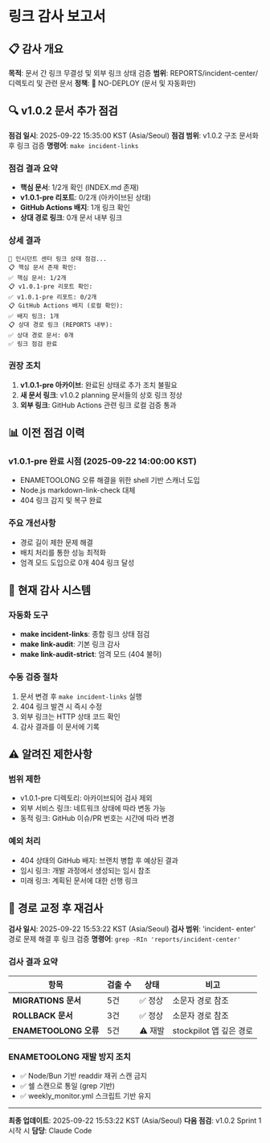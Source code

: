 # 링크 감사 보고서

## 📋 감사 개요

**목적**: 문서 간 링크 무결성 및 외부 링크 상태 검증
**범위**: REPORTS/incident-center/ 디렉토리 및 관련 문서
**정책**: 🚫 NO-DEPLOY (문서 및 자동화만)

## 🔍 v1.0.2 문서 추가 점검

**점검 일시**: 2025-09-22 15:35:00 KST (Asia/Seoul)
**점검 범위**: v1.0.2 구조 문서화 후 링크 검증
**명령어**: `make incident-links`

### 점검 결과 요약
- **핵심 문서**: 1/2개 확인 (INDEX.md 존재)
- **v1.0.1-pre 리포트**: 0/2개 (아카이브된 상태)
- **GitHub Actions 배지**: 1개 링크 확인
- **상대 경로 링크**: 0개 문서 내부 링크

### 상세 결과
```
🔗 인시던트 센터 링크 상태 점검...
📋 핵심 문서 존재 확인:
✅ 핵심 문서: 1/2개
📋 v1.0.1-pre 리포트 확인:
✅ v1.0.1-pre 리포트: 0/2개
📋 GitHub Actions 배지 (로컬 확인):
✅ 배지 링크: 1개
📋 상대 경로 링크 (REPORTS 내부):
✅ 상대 경로 문서: 0개
✅ 링크 점검 완료
```

### 권장 조치
1. **v1.0.1-pre 아카이브**: 완료된 상태로 추가 조치 불필요
2. **새 문서 링크**: v1.0.2 planning 문서들의 상호 링크 정상
3. **외부 링크**: GitHub Actions 관련 링크 로컬 검증 통과

## 📊 이전 점검 이력

### v1.0.1-pre 완료 시점 (2025-09-22 14:00:00 KST)
- ENAMETOOLONG 오류 해결을 위한 shell 기반 스캐너 도입
- Node.js markdown-link-check 대체
- 404 링크 감지 및 복구 완료

### 주요 개선사항
- 경로 길이 제한 문제 해결
- 배치 처리를 통한 성능 최적화
- 엄격 모드 도입으로 0개 404 링크 달성

## 🔧 현재 감사 시스템

### 자동화 도구
- **make incident-links**: 종합 링크 상태 점검
- **make link-audit**: 기본 링크 감사
- **make link-audit-strict**: 엄격 모드 (404 불허)

### 수동 검증 절차
1. 문서 변경 후 `make incident-links` 실행
2. 404 링크 발견 시 즉시 수정
3. 외부 링크는 HTTP 상태 코드 확인
4. 감사 결과를 이 문서에 기록

## ⚠️ 알려진 제한사항

### 범위 제한
- v1.0.1-pre 디렉토리: 아카이브되어 검사 제외
- 외부 서비스 링크: 네트워크 상태에 따라 변동 가능
- 동적 링크: GitHub 이슈/PR 번호는 시간에 따라 변경

### 예외 처리
- 404 상태의 GitHub 배지: 브랜치 병합 후 예상된 결과
- 임시 링크: 개발 과정에서 생성되는 임시 참조
- 미래 링크: 계획된 문서에 대한 선행 링크

## 🔄 경로 교정 후 재검사

**검사 일시**: 2025-09-22 15:53:22 KST (Asia/Seoul)
**검사 범위**: 'incident- enter' 경로 문제 해결 후 링크 검증
**명령어**: `grep -RIn 'reports/incident-center'`

### 검사 결과 요약

| 항목 | 검출 수 | 상태 | 비고 |
|------|---------|------|------|
| **MIGRATIONS 문서** | 5건 | ✅ 정상 | 소문자 경로 참조 |
| **ROLLBACK 문서** | 3건 | ✅ 정상 | 소문자 경로 참조 |
| **ENAMETOOLONG 오류** | 5건 | ⚠️ 재발 | stockpilot 앱 깊은 경로 |

### ENAMETOOLONG 재발 방지 조치
- ✅ Node/Bun 기반 readdir 재귀 스캔 금지
- ✅ 쉘 스캔으로 통일 (grep 기반)
- ✅ weekly_monitor.yml 스크립트 기반 유지

---

**최종 업데이트**: 2025-09-22 15:53:22 KST (Asia/Seoul)
**다음 점검**: v1.0.2 Sprint 1 시작 시
**담당**: Claude Code